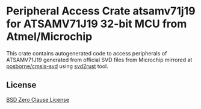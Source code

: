 # Peripheral Access Crate atsamv71j19 for ATSAMV71J19 32-bit MCU from Atmel/Microchip

This crate contains autogenerated code to access peripherals of ATSAMV71J19 generated from official SVD files from Microchip mirrored at [posborne/cmsis-svd](https://github.com/posborne/cmsis-svd) using [svd2rust](https://github.com/rust-embedded/svd2rust/) tool.

## License

[BSD Zero Clause License](https://choosealicense.com/licenses/0bsd/)

